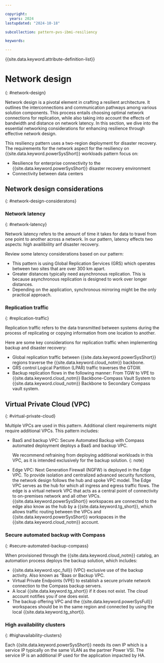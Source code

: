 ```yaml
---

copyright:
  years: 2024
lastupdated: "2024-10-18"

subcollection: pattern-pvs-ibmi-resiliency

keywords:

---
```


{{site.data.keyword.attribute-definition-list}}

# Network design
{: #network-design}

Network design is a pivotal element in crafting a resilient architecture. It outlines the interconnections and communication pathways among various solution components. This process entails choosing optimal network connections for replication, while also taking into account the effects of bandwidth and distance on network latency. In this section, we dive into the essential networking considerations for enhancing resilience through effective network design.

This resiliency pattern uses a two-region deployment for disaster recovery. The requirements for the network aspect for the resiliency on {{site.data.keyword.powerSysShort}} workloads pattern focus on:

- Resilience for enterprise connectivity to the {{site.data.keyword.powerSysShort}} disaster recovery environment
- Connectivity between data centers

## Network design considerations
{: #network-design-consideratons}

### Network latency
{: #network-latency}

Network latency refers to the amount of time it takes for data to travel from one point to another across a network. In our pattern, latency effects two aspects: high availibiility anf disaster recovery. 

Review some latency considerations based on our pattern:

- This pattern is using Global Replication Services (GRS) which operates between two sites that are over 300 km apart. 
- Greater distances typically need asynchronous replication. This is because asynchronous replication is designed to work over longer distances. 
- Depending on the application, synchronous mirroring might be the only practical approach.

### Replication traffic
{: #replication-traffic}

Replication traffic refers to the data transmitted between systems during the process of replicating or copying information from one location to another. 

Here are some key considerations for replication traffic when implementing backup and disaster recovery:

- Global replication traffic between {{site.data.keyword.powerSysShort}} regions traverse the {{site.data.keyword.cloud_notm}} backbone.
- GRS control Logical Partition (LPAR) traffic traverses the GTGW.
- Backup replication flows in the following manner: From TGW to VPE to {{site.data.keyword.cloud_notm}} Backbone-Compass Vault System to {{site.data.keyword.cloud_notm}} Backbone to Secondary Compass vault system.

## Virtual Private Cloud (VPC)
{: #virtual-private-cloud}

Multiple VPCs are used in this pattern. Additional client requirements might require additional VPCs. This pattern includes:

- BaaS and backup VPC: Secure Automated Backup with Compass automated deployment deploys a BaaS and backup VPC. 

    We recommend refraining from deploying additional workloads in this VPC, as it is intended exclusively for the backup solution.
    {: note}

- Edge VPC: Next Generation Firewall (NGFW) is deployed in the Edge VPC. To provide isolation and centralized advanced security functions, the network design follows the hub and spoke VPC model. The Edge VPC serves as the hub for which all ingress and egress traffic flows. The edge is a virtual network VPC that acts as a central point of connectivity to on-premises network and all other VPCs. {{site.data.keyword.powerSysShort}} workspaces are connected to the edge also know as the hub by a {{site.data.keyword.tg_short}}, which allows traffic routing between the VPCs and {{site.data.keyword.powerSysShort}} workspaces in the {{site.data.keyword.cloud_notm}} account.

### Secure automated backup with Compass
{: #secure-automated-backup-compass}

When provisioned through the {{site.data.keyword.cloud_notm}} catalog, an automation process deploys the backup solution, which includes:

- {{site.data.keyword.vpc_full}} (VPC) exclusive use of the backup activity. Also known as “Baas or Backup VPC.
- Virtual Private Endpoints (VPE) to establish a secure private network connection to the Compass backup servers.
- A local {{site.data.keyword.tg_short}} if it does not exist. The cloud account notifies you if one does exist. 
- The backup offering VPC and the {{site.data.keyword.powerSysFull}} workspaces should be in the same region and connected by using the local {{site.data.keyword.tg_short}}.

### High availability clusters
{: #highavailability-clusters}

Each {{site.data.keyword.powerSysShort}} needs its own IP which is a service IP typically on the same VLAN as the partner Power VSI. The service IP is an additional IP used for the application impacted by HA.
